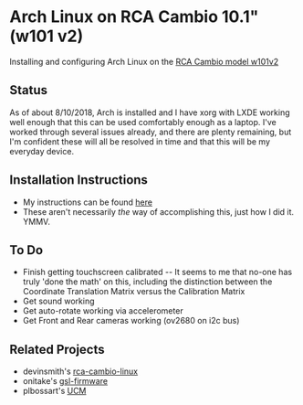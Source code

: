 # Arch Linux on RCA Cambio 10.1" (w101 v2)
Installing and configuring Arch Linux on the
[RCA Cambio model w101v2](https://shop.rcaav.com/shop/computing/2-in-1/cambio-w101v2)

## Status

As of about 8/10/2018,  Arch is installed and I have xorg with LXDE working well enough 
that this can be used comfortably enough as a laptop.  I've worked through several issues 
already, and there are plenty remaining, but I'm confident these will all be 
resolved in time and that this will be my everyday device.

## Installation Instructions

- My instructions can be found [here](https://github.com/RayFoulk/ArchOnCambio/blob/master/InstallationInstructions.md)
- These aren't necessarily _the_ way of accomplishing this, just how I did it.  YMMV.

## To Do

- Finish getting touchscreen calibrated
-- It seems to me that no-one has truly 'done the math' on this, including the distinction between the Coordinate Translation Matrix versus the Calibration Matrix 
- Get sound working
- Get auto-rotate working via accelerometer
- Get Front and Rear cameras working (ov2680 on i2c bus)

## Related Projects

- devinsmith's [rca-cambio-linux](https://github.com/devinsmith/rca-cambio-linux)
- onitake's [gsl-firmware](https://github.com/onitake/gsl-firmware/tree/master/firmware/rca/w101v2)
- plbossart's [UCM](https://github.com/plbossart/UCM)


